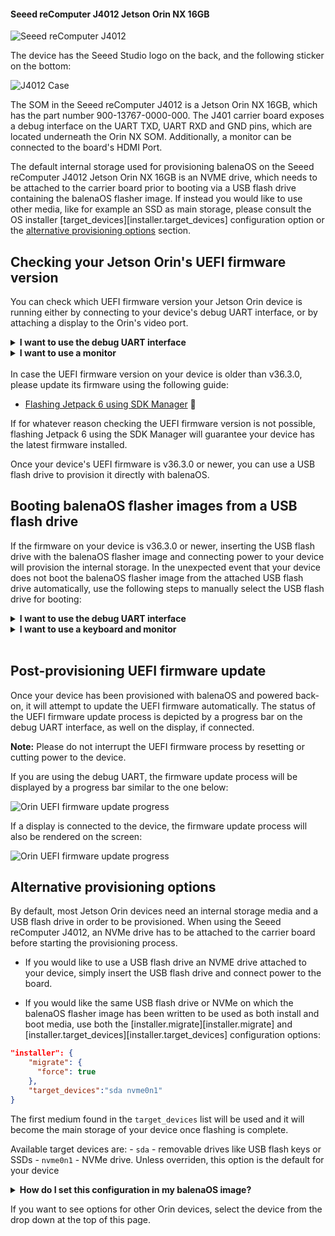 #### Seeed reComputer J4012 Jetson Orin NX 16GB

![Seeed reComputer J4012](/img/jetson-orin/J4012.webp)

The device has the Seeed Studio logo on the back, and the following sticker on the bottom:

![J4012 Case](/img/jetson-orin/J4012_case.webp)

The SOM in the Seeed reComputer J4012 is a Jetson Orin NX 16GB, which has the part number 900-13767-0000-000. The J401 carrier board exposes a debug interface on the UART TXD, UART RXD and GND pins, which are located underneath the Orin NX SOM. Additionally, a monitor can be connected to the board's HDMI Port.

The default internal storage used for provisioning balenaOS on the Seeed reComputer J4012 Jetson Orin NX 16GB is an NVME drive, which needs to be attached to the carrier board prior to booting via a USB flash drive containing the balenaOS flasher image. If instead you would like to use other media, like for example an SSD as main storage, please consult the OS installer [target_devices][installer.target_devices] configuration option or the [alternative provisioning options](#alternative-provisioning-options) section.

## Checking your Jetson Orin's UEFI firmware version

You can check which UEFI firmware version your Jetson Orin device is running either by connecting to your device's debug UART interface, or by attaching a display to the Orin's video port.

<details>
<summary><b>I want to use the debug UART interface</b></summary>
<br>

For this step you will need a USB to TTL converter cable. The USB to TTL converter's pins need to be connected to the UART TXD, UART RXD and GND pins on the Jetson carrier board, which are located underneath the Orin module. The other end of the cable should be plugged into the USB port of your host/development PC. Your host PC can connect to the Jetson device using a serial communication program like <code>minicom</code> </p>

![Orin Nano Devkit pinout location](/img/jetson-orin/Nano_pinout_with_module_square.webp)

![Orin Nano Devkit UART pins](/img/jetson-orin/Nano_pinout_close_square.webp)

<p>If you are using the UART interface, the UEFI firmware version will be printed in the boot sequence logs:</p>

![Orin UEFI uart logs](/img/jetson-orin/jetson_orin_uefi_version_uart_logs.webp)

<p>Alternatively, if booting is stopped in the UEFI menu by pressing <code>Esc</code>, the firmware version will be printed in the top-left corner:</p>

![Orin UEFI uart logs](/img/jetson-orin/jetson_orin_uart_uefi_menu.webp)

<p>If instead you would like to use a monitor and a keyboard, please expand the section below.</p>

</details>


  <details>
  <summary><b>I want to use a monitor</b></summary>
<br>
An HDMI cable is necessary for connecting your Seed reComputer J4012 to a monitor. Once the monitor is attached, the UEFI firmware version will be displayed at the top of the screen:

![Orin UEFI display menu](/img/jetson-orin/jetson_orin_interrupt_booting_uefi.webp)

</details>

<br>
In case the UEFI firmware version on your device is older than v36.3.0, please update its firmware using the following guide:

- [Flashing Jetpack 6 using SDK Manager](https://developer.ridgerun.com/wiki/index.php/JetPack_6_Migration_and_Developer_Guide/Installing_JetPack_6/Flashing_with_SDK_Manager) &#x1F517;

If for whatever reason checking the UEFI firmware version is not possible, flashing Jetpack 6 using the SDK Manager will guarantee your device has the latest firmware installed.

Once your device's UEFI firmware is v36.3.0 or newer, you can use a USB flash drive to provision it directly with balenaOS.

## Booting balenaOS flasher images from a USB flash drive

If the firmware on your device is v36.3.0 or newer, inserting the USB flash drive with the balenaOS flasher image and connecting power to your device will provision the internal storage.
In the unexpected event that your device does not boot the balenaOS flasher image from the attached USB flash drive automatically, use the following steps to manually select the USB flash drive for booting:

<details>
<summary><b>I want to use the debug UART interface</b></summary>
<br>

<p>1) For this step you will need a USB to TTL converter cable. The USB to TTL converter's pins need to be connected to the UART TXD, UART RXD and GND pins on the Jetson carrier board, which are located underneath the Orin module. The other end of the cable should be plugged into the USB port of your host/development PC. Your host PC can connect to the Jetson device using a serial communication program like <code>minicom</code>

![Orin Nano Devkit pinout location](/img/jetson-orin/Nano_pinout_with_module_square.webp)

![Orin Nano Devkit UART pins](/img/jetson-orin/Nano_pinout_close_square.webp)

</p>

<p>2) Power on the device and press <code>Esc</code> when prompted by the UEFI firmware, or <code>F11</code> to enter the Boot Manager Menu directly:<br> 

![Orin UEFI boot menu UART](/img/jetson-orin/interrupt_boot_uart.webp)

<p>If <code>Esc</code> was pressed, navigate to the Boot Manager Menu:</p>

![Orin UEFI Boot Manager on UART](/img/jetson-orin/boot_manager_uart.webp)

<p>3) Select the attached USB device as boot media:</p>

![Orin UEFI USB boot](/img/jetson-orin/usb_device.webp)

<p>4) Your device should boot from the attached USB flash drive and provision the internal storage. Once provisioning is complete and the device shuts down, the USB flash drive can be unplugged.</p>

<p>5) Remove and re-connect power to the carrier board.</p>

<p>6) Your device should appear in your application dashboard within a few minutes.</p>

Should you encounter any unexpected issues while provisioning your device, please follow the instructions for our <a href="https://github.com/balena-os/jetson-flash">Jetson Flash</a> tool to flash your device in recovery boot mode.

If instead you would like to use a monitor and a keyboard, please expand the section below. 
</details>

<details>
<summary><b>I want to use a keyboard and monitor</b></summary>
<br>
An HDMI cable is necessary for connecting your Seeed reComputer J4012 to a monitor.

1) Attach a USB keyboard and a monitor to the device.

2) Power on the device and press <code>Esc</code> when prompted by the UEFI firmware, or <code>F11</code> to enter the Boot Manager Menu directly:

![Interrupting boot in UEFI](/img/jetson-orin/jetson_orin_interrupt_booting_uefi.webp)

![UEFI Boot Manager](/img/jetson-orin/jetson_orin_uefi_boot_manager.webp)

3) Select the attached USB flash drive as boot media:

![UEFI Boot from USB flash drive](/img/jetson-orin/jetson_orin_uefi_usb_key.webp)

4) Your device should boot from the attached USB flash drive and provision the internal storage. Once provisioning is complete and the device shuts down, the USB flash drive can be unplugged.

5) Remove and re-connect power to the carrier board.

6) Your device should appear in your application dashboard within a few minutes.

Should you encounter any unexpected issues while provisioning your device, please follow the instructions for our <a href="https://github.com/balena-os/jetson-flash">Jetson Flash</a> tool to flash your device in recovery boot mode.
</details>
<br>

## Post-provisioning UEFI firmware update

Once your device has been provisioned with balenaOS and powered back-on, it will attempt to update the UEFI firmware automatically.
The status of the UEFI firmware update process is depicted by a progress bar on the debug UART interface, as well on the display, if connected.

__Note:__ Please do not interrupt the UEFI firmware process by resetting or cutting power to the device.

If you are using the debug UART, the firmware update process will be displayed by a progress bar similar to the one below:
                                                                                                                                               
![Orin UEFI firmware update progress](/img/jetson-orin/post_provisioning_uefi_firmware_update.webp)

If a display is connected to the device, the firmware update process will also be rendered on the screen:

![Orin UEFI firmware update progress](/img/jetson-orin/jetson_orin_uefi_firmware_update.webp)

## Alternative provisioning options

By default, most Jetson Orin devices need an internal storage media and a USB flash drive in order to be provisioned. When using the Seeed reComputer J4012, an NVMe drive has to be attached to the
carrier board before starting the provisioning process. 

  - If you would like to use a USB flash drive an NVME drive attached to your device, simply insert the USB flash drive and connect power to the board.

  - If you would like the same USB flash drive or NVMe on which the balenaOS flasher image has been written to be used as both install and boot media, use both the [installer.migrate][installer.migrate] and [installer.target_devices][installer.target_devices] configuration options:

  ```json
  "installer": {
      "migrate": {
        "force": true
      },
      "target_devices":"sda nvme0n1"
  }
  ```

  The first medium found in the `target_devices` list will be used and it will become the main storage of your device once flashing is complete.

  Available target devices are:
    - <code>sda</code> - removable drives like USB flash keys or SSDs
    - <code>nvme0n1</code> - NVMe drive. Unless overriden, this option is the default for your device

  <details>
  <summary><b>How do I set this configuration in my balenaOS image?</b></summary>

  1) Make sure you have <a href="https://jqlang.org/download/">jq</a> and the <a href="https://docs.balena.io/reference/balena-cli/latest/">balena CLI</a> installed on your host/development PC. You can obtain it from <a href="https://github.com/balena-io/balena-cli/blob/master/INSTALL.md">here</a>.

  2) Download the balenaOS image from the balenaCloud dashboard or use the balena CLI to obtain one. Use the <a href="https://docs.balena.io/reference/hardware/devices/">balena device type list</a> to obtain the device-type SLUG (machine name).
  
  ```shell
  balena os download <device-type slug> -o balena.img
  ```
  
  3) Download a configuration file from your balenaCloud dashboard or generate a new one using the balena CLI:
  
  ```shell
  balena config generate --fleet balena_cloud_org/balena_cloud_fleet --version 6.4.0 --network ethernet --appUpdatePollInterval 10 --output config.json
  ```
  Replace <code>balena_cloud_org</code> and <code>balena_cloud_fleet</code> with your actual balena cloud organization and fleet.

  4) Depending your desired provisioning setup, set one or more of the available installer options:
  
  ```shell
  tmp=$(mktemp)
  jq '.installer.migrate.force |= true' config.json > ${tmp}
  mv ${tmp} config.json
  ```
  
  ```shell
  tmp=$(mktemp)
  jq '.installer.target_devices |= "sda nvme0n1"' config.json > ${tmp}
  mv ${tmp} config.json
  ```
  
  5) Use the balena CLI to inject the modified configuration file in the newly downloaded image:
  ```shell
  sudo balena config inject config.json -d balena.img
  ```

  6) Write the balenaOS image (balena.img) to your USB flash drive or NVMe. We recommend using <a href="https://etcher.balena.io">Etcher</a>.

  7) Ensure the power cable is disconnected from your device.

  8) Insert the freshly flashed SD-CARD, USB flash drive or NVMe drive into the carrier board and connect its power cable.

  9) Once provisioning is complete, the board will perform one of the following actions:
     - restart and boot balenaOS automatically, if [installer.migrate.force][installer.migrate] has been set in [config.json][config_json].
     - shut down if [installer.migrate.force][installer.migrate] has not been set in [config.json][config_json]. Unplug the external flasher medium and then remove and re-connect the power cable to the carrier board.

  10) Your device should appear in your application dashboard within a few minutes.
</details>

If you want to see options for other Orin devices, select the device from the drop down at the top of this page.
